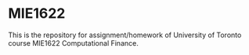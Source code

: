 # MIE1622
This is the repository for assignment/homework of University of Toronto course MIE1622 Computational Finance.
